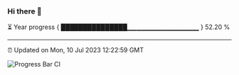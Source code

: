 ### Hi there 👋

⏳ Year progress { ███████████████▁▁▁▁▁▁▁▁▁▁▁▁▁▁▁ } 52.20 %

---

⏰ Updated on Mon, 10 Jul 2023 12:22:59 GMT

![Progress Bar CI](https://github.com/liununu/liununu/workflows/Progress%20Bar%20CI/badge.svg)
